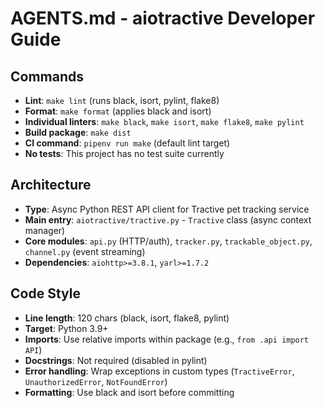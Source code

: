 # AGENTS.md - aiotractive Developer Guide

## Commands
- **Lint**: `make lint` (runs black, isort, pylint, flake8)
- **Format**: `make format` (applies black and isort)
- **Individual linters**: `make black`, `make isort`, `make flake8`, `make pylint`
- **Build package**: `make dist`
- **CI command**: `pipenv run make` (default lint target)
- **No tests**: This project has no test suite currently

## Architecture
- **Type**: Async Python REST API client for Tractive pet tracking service
- **Main entry**: `aiotractive/tractive.py` - `Tractive` class (async context manager)
- **Core modules**: `api.py` (HTTP/auth), `tracker.py`, `trackable_object.py`, `channel.py` (event streaming)
- **Dependencies**: `aiohttp>=3.8.1`, `yarl>=1.7.2`

## Code Style
- **Line length**: 120 chars (black, isort, flake8, pylint)
- **Target**: Python 3.9+
- **Imports**: Use relative imports within package (e.g., `from .api import API`)
- **Docstrings**: Not required (disabled in pylint)
- **Error handling**: Wrap exceptions in custom types (`TractiveError`, `UnauthorizedError`, `NotFoundError`)
- **Formatting**: Use black and isort before committing
